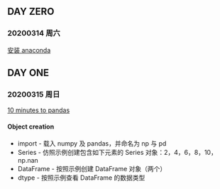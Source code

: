   
## DAY ZERO 
### 20200314 周六

[安装 anaconda](https://www.anaconda.com/distribution/#download-section)

## DAY ONE
### 20200315 周日

[10 minutes to pandas](https://pandas.pydata.org/pandas-docs/stable/getting_started/10min.html)

#### Object creation

* import - 载入 numpy 及 pandas，并命名为 np 与 pd
* Series - 仿照示例创建包含如下元素的 Series 对象：2，4，6，8，10，np.nan
* DataFrame - 按照示例创建 DataFrame 对象（两个）
* dtype - 按照示例查看 DataFrame 的数据类型
